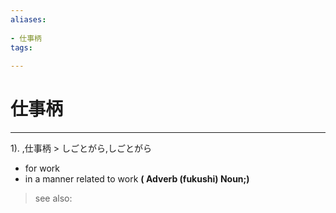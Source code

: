 ```yaml
---
aliases:
    
- 仕事柄
tags:
    
---
```


# 仕事柄
---
1).
,仕事柄 > しごとがら,しごとがら

- for work
- in a manner related to work
**( Adverb (fukushi) Noun;)**
> see also: 
            